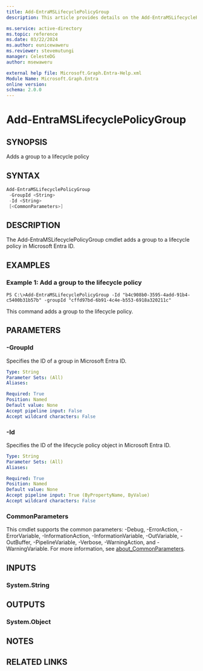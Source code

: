 ```yaml
---
title: Add-EntraMSLifecyclePolicyGroup
description: This article provides details on the Add-EntraMSLifecyclePolicyGroup command.

ms.service: active-directory
ms.topic: reference
ms.date: 03/22/2024
ms.author: eunicewaweru
ms.reviewer: stevemutungi
manager: CelesteDG
author: msewaweru

external help file: Microsoft.Graph.Entra-Help.xml
Module Name: Microsoft.Graph.Entra
online version:
schema: 2.0.0
---
```


# Add-EntraMSLifecyclePolicyGroup

## SYNOPSIS
Adds a group to a lifecycle policy

## SYNTAX

```powershell
Add-EntraMSLifecyclePolicyGroup 
 -GroupId <String> 
 -Id <String> 
 [<CommonParameters>]
```

## DESCRIPTION
The Add-EntraMSLifecyclePolicyGroup cmdlet adds a group to a lifecycle policy in Microsoft Entra ID.

## EXAMPLES

### Example 1: Add a group to the lifecycle policy
```
PS C:\>Add-EntraMSLifecyclePolicyGroup -Id "b4c908b0-3595-4add-91b4-c5400b31b57b" -groupId "cffd97bd-6b91-4c4e-b553-6918a320211c"
```

This command adds a group to the lifecycle policy.

## PARAMETERS

### -GroupId
Specifies the ID of a group in Microsoft Entra ID.

```yaml
Type: String
Parameter Sets: (All)
Aliases:

Required: True
Position: Named
Default value: None
Accept pipeline input: False
Accept wildcard characters: False
```

### -Id
Specifies the ID of the lifecycle policy object in Microsoft Entra ID.

```yaml
Type: String
Parameter Sets: (All)
Aliases:

Required: True
Position: Named
Default value: None
Accept pipeline input: True (ByPropertyName, ByValue)
Accept wildcard characters: False
```

### CommonParameters
This cmdlet supports the common parameters: -Debug, -ErrorAction, -ErrorVariable, -InformationAction, -InformationVariable, -OutVariable, -OutBuffer, -PipelineVariable, -Verbose, -WarningAction, and -WarningVariable. For more information, see [about_CommonParameters](https://go.microsoft.com/fwlink/?LinkID=113216).

## INPUTS

### System.String
## OUTPUTS

### System.Object
## NOTES

## RELATED LINKS
